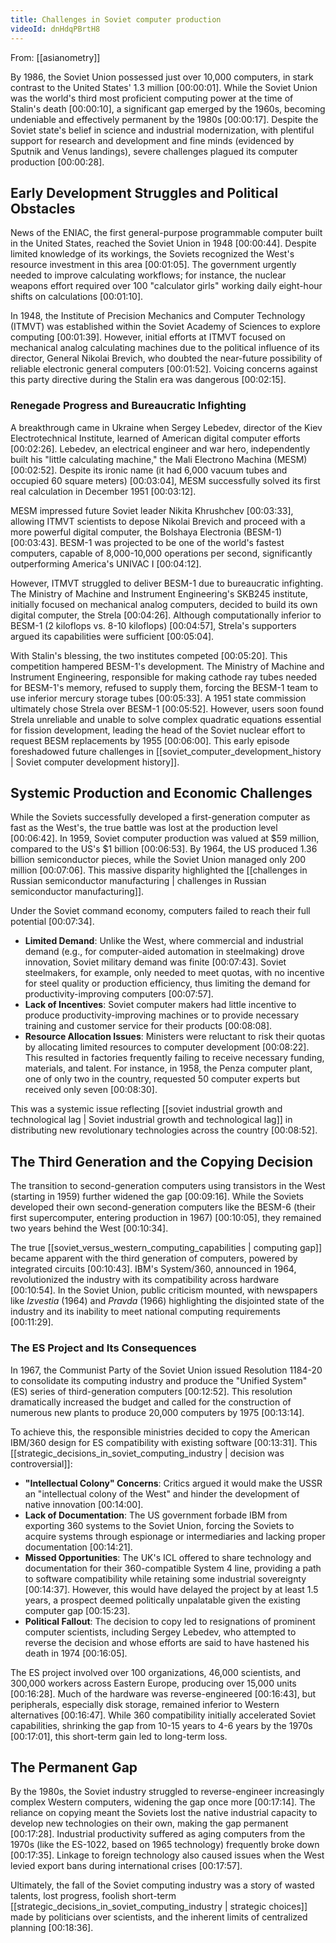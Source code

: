 ```yaml
---
title: Challenges in Soviet computer production
videoId: dnHdqPBrtH8
---
```


From: [[asianometry]] <br/> 

By 1986, the Soviet Union possessed just over 10,000 computers, in stark contrast to the United States' 1.3 million <a class="yt-timestamp" data-t="00:00:01">[00:00:01]</a>. While the Soviet Union was the world's third most proficient computing power at the time of Stalin's death <a class="yt-timestamp" data-t="00:00:10">[00:00:10]</a>, a significant gap emerged by the 1960s, becoming undeniable and effectively permanent by the 1980s <a class="yt-timestamp" data-t="00:00:17">[00:00:17]</a>. Despite the Soviet state's belief in science and industrial modernization, with plentiful support for research and development and fine minds (evidenced by Sputnik and Venus landings), severe challenges plagued its computer production <a class="yt-timestamp" data-t="00:00:28">[00:00:28]</a>.

## Early Development Struggles and Political Obstacles

News of the ENIAC, the first general-purpose programmable computer built in the United States, reached the Soviet Union in 1948 <a class="yt-timestamp" data-t="00:00:44">[00:00:44]</a>. Despite limited knowledge of its workings, the Soviets recognized the West's resource investment in this area <a class="yt-timestamp" data-t="00:01:05">[00:01:05]</a>. The government urgently needed to improve calculating workflows; for instance, the nuclear weapons effort required over 100 "calculator girls" working daily eight-hour shifts on calculations <a class="yt-timestamp" data-t="00:01:10">[00:01:10]</a>.

In 1948, the Institute of Precision Mechanics and Computer Technology (ITMVT) was established within the Soviet Academy of Sciences to explore computing <a class="yt-timestamp" data-t="00:01:39">[00:01:39]</a>. However, initial efforts at ITMVT focused on mechanical analog calculating machines due to the political influence of its director, General Nikolai Brevich, who doubted the near-future possibility of reliable electronic general computers <a class="yt-timestamp" data-t="00:01:52">[00:01:52]</a>. Voicing concerns against this party directive during the Stalin era was dangerous <a class="yt-timestamp" data-t="00:02:15">[00:02:15]</a>.

### Renegade Progress and Bureaucratic Infighting
A breakthrough came in Ukraine when Sergey Lebedev, director of the Kiev Electrotechnical Institute, learned of American digital computer efforts <a class="yt-timestamp" data-t="00:02:26">[00:02:26]</a>. Lebedev, an electrical engineer and war hero, independently built his "little calculating machine," the Mali Electrono Machina (MESM) <a class="yt-timestamp" data-t="00:02:52">[00:02:52]</a>. Despite its ironic name (it had 6,000 vacuum tubes and occupied 60 square meters) <a class="yt-timestamp" data-t="00:03:04">[00:03:04]</a>, MESM successfully solved its first real calculation in December 1951 <a class="yt-timestamp" data-t="00:03:12">[00:03:12]</a>.

MESM impressed future Soviet leader Nikita Khrushchev <a class="yt-timestamp" data-t="00:03:33">[00:03:33]</a>, allowing ITMVT scientists to depose Nikolai Brevich and proceed with a more powerful digital computer, the Bolshaya Electronia (BESM-1) <a class="yt-timestamp" data-t="00:03:43">[00:03:43]</a>. BESM-1 was projected to be one of the world's fastest computers, capable of 8,000-10,000 operations per second, significantly outperforming America's UNIVAC I <a class="yt-timestamp" data-t="00:04:12">[00:04:12]</a>.

However, ITMVT struggled to deliver BESM-1 due to bureaucratic infighting. The Ministry of Machine and Instrument Engineering's SKB245 institute, initially focused on mechanical analog computers, decided to build its own digital computer, the Strela <a class="yt-timestamp" data-t="00:04:26">[00:04:26]</a>. Although computationally inferior to BESM-1 (2 kiloflops vs. 8-10 kiloflops) <a class="yt-timestamp" data-t="00:04:57">[00:04:57]</a>, Strela's supporters argued its capabilities were sufficient <a class="yt-timestamp" data-t="00:05:04">[00:05:04]</a>.

With Stalin's blessing, the two institutes competed <a class="yt-timestamp" data-t="00:05:20">[00:05:20]</a>. This competition hampered BESM-1's development. The Ministry of Machine and Instrument Engineering, responsible for making cathode ray tubes needed for BESM-1's memory, refused to supply them, forcing the BESM-1 team to use inferior mercury storage tubes <a class="yt-timestamp" data-t="00:05:33">[00:05:33]</a>. A 1951 state commission ultimately chose Strela over BESM-1 <a class="yt-timestamp" data-t="00:05:52">[00:05:52]</a>. However, users soon found Strela unreliable and unable to solve complex quadratic equations essential for fission development, leading the head of the Soviet nuclear effort to request BESM replacements by 1955 <a class="yt-timestamp" data-t="00:06:00">[00:06:00]</a>. This early episode foreshadowed future challenges in [[soviet_computer_development_history | Soviet computer development history]].

## Systemic Production and Economic Challenges

While the Soviets successfully developed a first-generation computer as fast as the West's, the true battle was lost at the production level <a class="yt-timestamp" data-t="00:06:42">[00:06:42]</a>. In 1959, Soviet computer production was valued at $59 million, compared to the US's $1 billion <a class="yt-timestamp" data-t="00:06:53">[00:06:53]</a>. By 1964, the US produced 1.36 billion semiconductor pieces, while the Soviet Union managed only 200 million <a class="yt-timestamp" data-t="00:07:06">[00:07:06]</a>. This massive disparity highlighted the [[challenges in Russian semiconductor manufacturing | challenges in Russian semiconductor manufacturing]].

Under the Soviet command economy, computers failed to reach their full potential <a class="yt-timestamp" data-t="00:07:34">[00:07:34]</a>.
*   **Limited Demand**: Unlike the West, where commercial and industrial demand (e.g., for computer-aided automation in steelmaking) drove innovation, Soviet military demand was finite <a class="yt-timestamp" data-t="00:07:43">[00:07:43]</a>. Soviet steelmakers, for example, only needed to meet quotas, with no incentive for steel quality or production efficiency, thus limiting the demand for productivity-improving computers <a class="yt-timestamp" data-t="00:07:57">[00:07:57]</a>.
*   **Lack of Incentives**: Soviet computer makers had little incentive to produce productivity-improving machines or to provide necessary training and customer service for their products <a class="yt-timestamp" data-t="00:08:08">[00:08:08]</a>.
*   **Resource Allocation Issues**: Ministers were reluctant to risk their quotas by allocating limited resources to computer development <a class="yt-timestamp" data-t="00:08:22">[00:08:22]</a>. This resulted in factories frequently failing to receive necessary funding, materials, and talent. For instance, in 1958, the Penza computer plant, one of only two in the country, requested 50 computer experts but received only seven <a class="yt-timestamp" data-t="00:08:30">[00:08:30]</a>.

This was a systemic issue reflecting [[soviet industrial growth and technological lag | Soviet industrial growth and technological lag]] in distributing new revolutionary technologies across the country <a class="yt-timestamp" data-t="00:08:52">[00:08:52]</a>.

## The Third Generation and the Copying Decision

The transition to second-generation computers using transistors in the West (starting in 1959) further widened the gap <a class="yt-timestamp" data-t="00:09:16">[00:09:16]</a>. While the Soviets developed their own second-generation computers like the BESM-6 (their first supercomputer, entering production in 1967) <a class="yt-timestamp" data-t="00:10:05">[00:10:05]</a>, they remained two years behind the West <a class="yt-timestamp" data-t="00:10:34">[00:10:34]</a>.

The true [[soviet_versus_western_computing_capabilities | computing gap]] became apparent with the third generation of computers, powered by integrated circuits <a class="yt-timestamp" data-t="00:10:43">[00:10:43]</a>. IBM's System/360, announced in 1964, revolutionized the industry with its compatibility across hardware <a class="yt-timestamp" data-t="00:10:54">[00:10:54]</a>. In the Soviet Union, public criticism mounted, with newspapers like *Izvestia* (1964) and *Pravda* (1966) highlighting the disjointed state of the industry and its inability to meet national computing requirements <a class="yt-timestamp" data-t="00:11:29">[00:11:29]</a>.

### The ES Project and Its Consequences
In 1967, the Communist Party of the Soviet Union issued Resolution 1184-20 to consolidate its computing industry and produce the "Unified System" (ES) series of third-generation computers <a class="yt-timestamp" data-t="00:12:52">[00:12:52]</a>. This resolution dramatically increased the budget and called for the construction of numerous new plants to produce 20,000 computers by 1975 <a class="yt-timestamp" data-t="00:13:14">[00:13:14]</a>.

To achieve this, the responsible ministries decided to copy the American IBM/360 design for ES compatibility with existing software <a class="yt-timestamp" data-t="00:13:31">[00:13:31]</a>. This [[strategic_decisions_in_soviet_computing_industry | decision was controversial]]:
*   **"Intellectual Colony" Concerns**: Critics argued it would make the USSR an "intellectual colony of the West" and hinder the development of native innovation <a class="yt-timestamp" data-t="00:14:00">[00:14:00]</a>.
*   **Lack of Documentation**: The US government forbade IBM from exporting 360 systems to the Soviet Union, forcing the Soviets to acquire systems through espionage or intermediaries and lacking proper documentation <a class="yt-timestamp" data-t="00:14:21">[00:14:21]</a>.
*   **Missed Opportunities**: The UK's ICL offered to share technology and documentation for their 360-compatible System 4 line, providing a path to software compatibility while retaining some industrial sovereignty <a class="yt-timestamp" data-t="00:14:37">[00:14:37]</a>. However, this would have delayed the project by at least 1.5 years, a prospect deemed politically unpalatable given the existing computer gap <a class="yt-timestamp" data-t="00:15:23">[00:15:23]</a>.
*   **Political Fallout**: The decision to copy led to resignations of prominent computer scientists, including Sergey Lebedev, who attempted to reverse the decision and whose efforts are said to have hastened his death in 1974 <a class="yt-timestamp" data-t="00:16:05">[00:16:05]</a>.

The ES project involved over 100 organizations, 46,000 scientists, and 300,000 workers across Eastern Europe, producing over 15,000 units <a class="yt-timestamp" data-t="00:16:28">[00:16:28]</a>. Much of the hardware was reverse-engineered <a class="yt-timestamp" data-t="00:16:43">[00:16:43]</a>, but peripherals, especially disk storage, remained inferior to Western alternatives <a class="yt-timestamp" data-t="00:16:47">[00:16:47]</a>. While 360 compatibility initially accelerated Soviet capabilities, shrinking the gap from 10-15 years to 4-6 years by the 1970s <a class="yt-timestamp" data-t="00:17:01">[00:17:01]</a>, this short-term gain led to long-term loss.

## The Permanent Gap
By the 1980s, the Soviet industry struggled to reverse-engineer increasingly complex Western computers, widening the gap once more <a class="yt-timestamp" data-t="00:17:14">[00:17:14]</a>. The reliance on copying meant the Soviets lost the native industrial capacity to develop new technologies on their own, making the gap permanent <a class="yt-timestamp" data-t="00:17:28">[00:17:28]</a>. Industrial productivity suffered as aging computers from the 1970s (like the ES-1022, based on 1965 technology) frequently broke down <a class="yt-timestamp" data-t="00:17:35">[00:17:35]</a>. Linkage to foreign technology also caused issues when the West levied export bans during international crises <a class="yt-timestamp" data-t="00:17:57">[00:17:57]</a>.

Ultimately, the fall of the Soviet computing industry was a story of wasted talents, lost progress, foolish short-term [[strategic_decisions_in_soviet_computing_industry | strategic choices]] made by politicians over scientists, and the inherent limits of centralized planning <a class="yt-timestamp" data-t="00:18:36">[00:18:36]</a>.